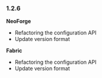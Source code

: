 ### 1.2.6

**NeoForge**

- Refactoring the configuration API
- Update version format

**Fabric**

- Refactoring the configuration API
- Update version format
